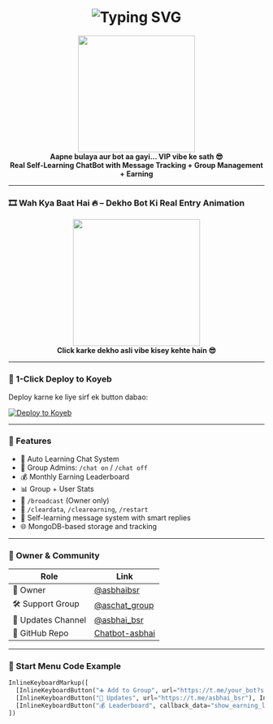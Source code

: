 <h1 align="center">
  <img src="https://readme-typing-svg.demolab.com?font=Fira+Code&size=26&pause=1000&color=F75C7E&width=435&lines=🤖+Cutest+Self-Learning+Chatbot;💬+Built+For+Telegram+Groups!;🚀+Auto+Learning+%2B+Earning+System+Integrated!" alt="Typing SVG" />
</h1>

<p align="center">
  <img src="https://media.giphy.com/media/3oEjI6SIIHBdRxXI40/giphy.gif" height="230"/><br>
  <b>Aapne bulaya aur bot aa gayi... VIP vibe ke sath 😎</b><br>
  <b>Real Self-Learning ChatBot with Message Tracking + Group Management + Earning</b>
</p>

---

### 🎞 __Wah Kya Baat Hai 🔥 – Dekho Bot Ki Real Entry Animation__  
<p align="center">
  <a href="https://t.me/asbhai_bsr/999">
    <img src="https://i.giphy.com/media/xT9IgzoKnwFNmISR8I/giphy.webp" height="250"/>
  </a><br>
  <b>Click karke dekho asli vibe kisey kehte hain 😎</b>
</p>

---

### 🚀 1-Click Deploy to Koyeb

Deploy karne ke liye sirf ek button dabao:

[![Deploy to Koyeb](https://www.koyeb.com/static/images/deploy/button.svg)](https://app.koyeb.com/deploy?name=chatbot-asbhai&repository=asbhaibsr%2FChatbot-asbhai&branch=main&run_command=python3+main.py&instance_type=free&regions=was&instances_min=0&autoscaling_sleep_idle_delay=300&env%5BAPI_HASH%5D=918e2aa94075a7d04717b371a21fb689&env%5BAPI_ID%5D=28762030&env%5BBOT_TOKEN%5D=8098449556%3AAAED8oT7U3lsPFwJxdxS-k0m27H3v9XC7EY&env%5BMONGO_URI_BUTTONS%5D=mongodb%2Bsrv%3A%2F%2Fed69yyr92n%3AkaY09k4z8zCjDSR3%40cluster0.6uhfmud.mongodb.net%2F%3FretryWrites%3Dtrue%26w%3Dmajority%26appName%3DCluster0&env%5BMONGO_URI_MESSAGES%5D=mongodb%2Bsrv%3A%2F%2Fjeriwo3420%3AsDz0ZevArtOnjpR0%40cluster0.yrfv26n.mongodb.net%2F%3FretryWrites%3Dtrue%26w%3Dmajority%26appName%3DCluster0&env%5BMONGO_URI_TRACKING%5D=mongodb%2Bsrv%3A%2F%2Fmockingbird07317%3ArTgIMbRuwlW7qMLq%40cluster0.4vlhect.mongodb.net%2F%3FretryWrites%3Dtrue%26w%3Dmajority%26appName%3DCluster0&env%5BOWNER_ID%5D=8019381468&ports=8080%3Bhttp%3B%2F&hc_protocol%5B8080%5D=tcp&hc_grace_period%5B8080%5D=5&hc_interval%5B8080%5D=30&hc_restart_limit%5B8080%5D=3&hc_timeout%5B8080%5D=5&hc_path%5B8080%5D=%2F&hc_method%5B8080%5D=get)

---

### 💎 Features
- 🤖 Auto Learning Chat System
- 🔐 Group Admins: `/chat on` / `/chat off`
- 💰 Monthly Earning Leaderboard
- 📊 Group + User Stats
- 📢 `/broadcast` (Owner only)
- 🧹 `/cleardata`, `/clearearning`, `/restart`
- 🧠 Self-learning message system with smart replies
- 🌐 MongoDB-based storage and tracking

---

### 👑 Owner & Community

| Role | Link |
|------|------|
| 👤 Owner | [@asbhaibsr](https://t.me/asbhaibsr) |
| 🛠️ Support Group | [@aschat_group](https://t.me/aschat_group) |
| 📣 Updates Channel | [@asbhai_bsr](https://t.me/asbhai_bsr) |
| 📁 GitHub Repo | [Chatbot-asbhai](https://github.com/asbhaibsr/Chatbot-asbhai.git) |

---

### 🧪 Start Menu Code Example

```python
InlineKeyboardMarkup([
  [InlineKeyboardButton("➕ Add to Group", url="https://t.me/your_bot?startgroup=true")],
  [InlineKeyboardButton("📣 Updates", url="https://t.me/asbhai_bsr"), InlineKeyboardButton("💬 Support", url="https://t.me/aschat_group")],
  [InlineKeyboardButton("💰 Leaderboard", callback_data="show_earning_leaderboard")]
])
